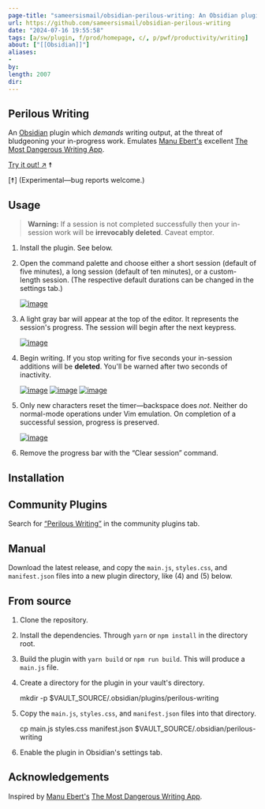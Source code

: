 ```yaml
---
page-title: "sameersismail/obsidian-perilous-writing: An Obsidian plugin which demands writing output, at the threat of bludgeoning your in-progress work."
url: https://github.com/sameersismail/obsidian-perilous-writing
date: "2024-07-16 19:55:58"
tags: [a/sw/plugin, f/prod/homepage, c/, p/pwf/productivity/writing]
about: ["[[Obsidian]]"]
aliases: 
- 
by: 
length: 2007
dir: 
---
```


## Perilous Writing

[](https://github.com/sameersismail/obsidian-perilous-writing#perilous-writing)

An [Obsidian](https://obsidian.md/) plugin which *demands* writing output, at the threat of bludgeoning your in-progress work. Emulates [Manu Ebert's](https://github.com/maebert) excellent [The Most Dangerous Writing App](https://github.com/maebert/themostdangerouswritingapp).

[Try it out! ↗](https://perilous.sameerismail.org/) ☨

\[☨\] (Experimental—bug reports welcome.)

## Usage

[](https://github.com/sameersismail/obsidian-perilous-writing#usage)

> **Warning:** If a session is not completed successfully then your in-session work will be **irrevocably deleted**. Caveat emptor.

1.  Install the plugin. See below.
    
2.  Open the command palette and choose either a short session (default of five minutes), a long session (default of ten minutes), or a custom-length session. (The respective default durations can be changed in the settings tab.)
    
    [![image](https://user-images.githubusercontent.com/38896593/225518688-f0fbd6be-8662-4522-a1d1-e106ff67483e.png)](https://user-images.githubusercontent.com/38896593/225518688-f0fbd6be-8662-4522-a1d1-e106ff67483e.png)
3.  A light gray bar will appear at the top of the editor. It represents the session's progress. The session will begin after the next keypress.
    
    [![image](https://user-images.githubusercontent.com/38896593/225518790-aac26285-8583-4008-b003-535587f468df.png)](https://user-images.githubusercontent.com/38896593/225518790-aac26285-8583-4008-b003-535587f468df.png)
4.  Begin writing. If you stop writing for five seconds your in-session additions will be **deleted**. You'll be warned after two seconds of inactivity.
    
    [![image](https://user-images.githubusercontent.com/38896593/225519562-ac5493af-337f-4a50-b7d9-4e5cd71da019.png)](https://user-images.githubusercontent.com/38896593/225519562-ac5493af-337f-4a50-b7d9-4e5cd71da019.png) [![image](https://user-images.githubusercontent.com/38896593/225519715-6577f3ef-d437-4832-a8ee-e54cef18f9bb.png)](https://user-images.githubusercontent.com/38896593/225519715-6577f3ef-d437-4832-a8ee-e54cef18f9bb.png) [![image](https://user-images.githubusercontent.com/38896593/225519763-a2881d95-0c95-4446-9ead-fc74e99ac9f3.png)](https://user-images.githubusercontent.com/38896593/225519763-a2881d95-0c95-4446-9ead-fc74e99ac9f3.png)
5.  Only new characters reset the timer—backspace does *not*. Neither do normal-mode operations under Vim emulation. On completion of a successful session, progress is preserved.
    
    [![image](https://user-images.githubusercontent.com/38896593/225519961-fc73c74b-23f3-4801-a4b8-a87092a18e34.png)](https://user-images.githubusercontent.com/38896593/225519961-fc73c74b-23f3-4801-a4b8-a87092a18e34.png)
6.  Remove the progress bar with the “Clear session” command.
    

## Installation

[](https://github.com/sameersismail/obsidian-perilous-writing#installation)

## Community Plugins

[](https://github.com/sameersismail/obsidian-perilous-writing#community-plugins)

Search for [“Perilous Writing”](https://obsidian.md/plugins?search=perilous%20writing) in the community plugins tab.

## Manual

[](https://github.com/sameersismail/obsidian-perilous-writing#manual)

Download the latest release, and copy the `main.js`, `styles.css`, and `manifest.json` files into a new plugin directory, like (4) and (5) below.

## From source

[](https://github.com/sameersismail/obsidian-perilous-writing#from-source)

1.  Clone the repository.
    
2.  Install the dependencies. Through `yarn` or `npm install` in the directory root.
    
3.  Build the plugin with `yarn build` or `npm run build`. This will produce a `main.js` file.
    
4.  Create a directory for the plugin in your vault's directory.
    
    mkdir -p $VAULT\_SOURCE/.obsidian/plugins/perilous-writing
    
5.  Copy the `main.js`, `styles.css`, and `manifest.json` files into that directory.
    
    cp main.js styles.css manifest.json $VAULT\_SOURCE/.obsidian/perilous-writing
    
6.  Enable the plugin in Obsidian's settings tab.
    

## Acknowledgements

[](https://github.com/sameersismail/obsidian-perilous-writing#acknowledgements)

Inspired by [Manu Ebert's](https://github.com/maebert) [The Most Dangerous Writing App](https://github.com/maebert/themostdangerouswritingapp).